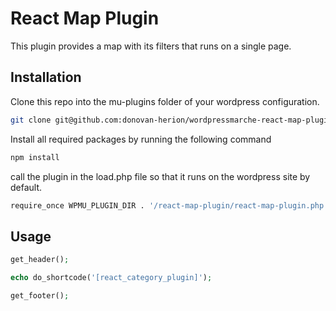 # React Map Plugin

This plugin provides a map with its filters that runs on a single page.

## Installation

Clone this repo into the mu-plugins folder of your wordpress configuration.

```bash
git clone git@github.com:donovan-herion/wordpressmarche-react-map-plugin.git
```

Install all required packages by running the following command

```bash
npm install
```

call the plugin in the load.php file so that it runs on the wordpress site by default.

```bash
require_once WPMU_PLUGIN_DIR . '/react-map-plugin/react-map-plugin.php';
```

## Usage

```php
get_header();

echo do_shortcode('[react_category_plugin]');

get_footer();
```
